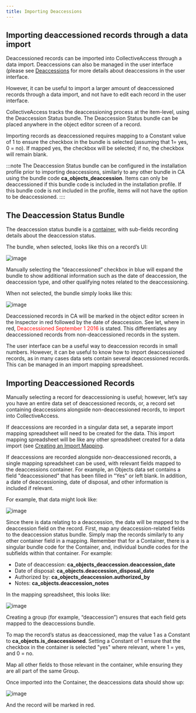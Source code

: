 ```yaml
---
title: Importing Deaccessions
---
```


## Importing deaccessioned records through a data import

Deaccessioned records can be imported into CollectiveAccess through a data import. Deaccessions can also be managed in the user interface (please see [Deaccessions](/providence/user/editing/deaccessions) for more details about deaccessions in the user interface. 

However, it can be useful to import a larger amount of deaccessioned records through a data import, and not have to edit each record in the user interface. 

CollectiveAccess tracks the deaccessioning process at the item-level, using the Deaccession Status bundle. The Deaccession Status bundle can be placed anywhere in the object editor screen of a record. 

Importing records as deaccessioned requires mapping to a Constant value of 1 to ensure the checkbox in the bundle is selected (assuming that 1= yes, 0 = no). If mapped yes, the checkbox will be selected; if no, the checkbox will remain blank.

:::note
The Deaccession Status bundle can be configured in the installation profile prior to importing deaccessions, similarly to any other bundle in CA using the bundle code **ca_objects_deaccession**. Items can only be deaccessioned if this bundle code is included in the installation profile. If this bundle code is not included in the profile, items will not have the option to be deaccessioned. 
::::

## The Deaccession Status Bundle

The deaccession status bundle is a [container](/providence/user/import/references/containers), with sub-fields recording details about the deaccession status. 

The bundle, when selected, looks like this on a record’s UI: 


![image](/providence/img/deaccession1.png)

Manually selecting the “deaccessioned” checkbox in blue will expand the bundle to show additional information such as the date of deaccession, the deaccession type, and other qualifying notes related to the deaccessioning. 

When not selected, the bundle simply looks like this:

![image](/providence/img/deaccession4.png)

Deaccessioned records in CA will be marked in the object editor screen in the Inspector in red followed by the date of deaccession. See let, where in red, <font color="red">Deaccessioned September 1 2016</font> is stated. This differentiates any deaccessioned records from non-deaccessioned records in the system. 

The user interface can be a useful way to deaccession records in small numbers. However, it can be useful to know how to import deaccessioned records, as in many cases data sets contain several deaccessioned records. This can be managed in an import mapping spreadsheet. 

## Importing Deaccessioned Records 

Manually selecting a record for deaccessioning is useful; however, let’s say you have an entire data set of deaccessioned records, or, a record set containing deaccessions alongside non-deaccessioned records, to import into CollectiveAccess. 

If deaccessions are recorded in a singular data set, a separate import mapping spreadsheet will need to be created for the data. This import mapping spreadsheet will be like any other spreadsheet created for a data import (see [Creating an Import Mapping](https://docs.collectiveaccess.org/providence/user/import/c_creating_mapping).

If deaccessions are recorded alongside non-deaccessioned records, a single mapping spreadsheet can be used, with relevant fields mapped to the deaccessions container. For example, an Objects data set contains a field "deaccessioned" that has been filled in "Yes" or left blank. In addition, a date of deaccessioning, date of disposal, and other information is included if relevant.

For example, that data might look like:

![image](/providence/img/deaccession7.png)

Since there is data relating to a deaccession, the data will be mapped to the deaccession field on the record. First, map any deaccession-related fields to the deaccession status bundle. Simply map the records similarly to any other container field in a mapping. Remember that for a Container, there is a singular bundle code for the Container, and, individual bundle codes for the subfields within that container. For example: 

- Date of deaccession: **ca_objects_deaccession.deaccession_date**
- Date of disposal: **ca_objects.deaccession_disposal_date**
- Authorized by: **ca_objects_deaccession.authorized_by**
- Notes: **ca_objects.deaccession_notes**

In the mapping spreadsheet, this looks like: 

![image](/providence/img/deaccession8.png)

Creating a group (for example, “deaccession”) ensures that each field gets mapped to the deaccessions bundle. 

To map the record’s status as deaccessioned, map the value 1 as a Constant to **ca_objects.is_deaccessioned**. Setting a Constant of 1 ensure that the checkbox in the container is selected "yes" where relevant, where 1 = yes, and 0 = no. 

Map all other fields to those relevant in the container, while ensuring they are all part of the same Group. 

Once imported into the Container, the deaccessions data should show up: 

![image](/providence/img/deaccession10.png)

And the record will be marked in red. 
